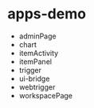 # apps-demo

- adminPage
- chart
- itemActivity
- itemPanel
- trigger
- ui-bridge
- webtrigger
- workspacePage
